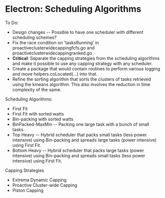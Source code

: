 Electron: Scheduling Algorithms
================================

To Do:

 * Design changes -- Possible to have one scheduler with different scheduling schemes?
 * Fix the race condition on 'tasksRunning' in proactiveclusterwidecappingfcfs.go and proactiveclusterwidecappingranked.go
 * **Critical**: Separate the capping strategies from the scheduling algorithms and make it possible to use any capping strategy with any scheduler.
 * Create a package that would contain routines to perform various logging and move helpers.coLocated(...) into that.
 * Refine the sorting algorithm that sorts the clusters of tasks retrieved using the kmeans algorithm. This also involves the reduction in time complexity of the same.

Scheduling Algorithms:

 * First Fit
 * First Fit with sorted watts
 * Bin-packing with sorted watts
 * BinPacked-MaxMin -- Packing one large task with a bunch of small tasks.
 * Top Heavy -- Hybrid scheduler that packs small tasks (less power intensive) using Bin-packing and spreads large tasks (power intensive) using First Fit.
 * Bottom Heavy -- Hybrid scheduler that packs large tasks (power intensive) using Bin-packing and spreads small tasks (less power intensive) using First Fit. 
 
 Capping Strategies
 
 * Extrema Dynamic Capping
 * Proactive Cluster-wide Capping
 * Piston Capping

